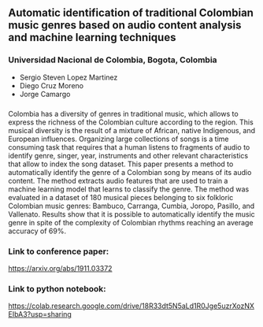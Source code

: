 ## Automatic identification of traditional Colombian music genres based on audio content analysis and machine learning techniques
### Universidad Nacional de Colombia, Bogota, Colombia

* Sergio Steven Lopez Martinez
* Diego Cruz Moreno
* Jorge Camargo

### 
Colombia has a diversity of genres in traditional music, which
allows to express the richness of the Colombian culture according to
the region. This musical diversity is the result of a mixture of African,
native Indigenous, and European influences. Organizing large collections
of songs is a time consuming task that requires that a human listens to
fragments of audio to identify genre, singer, year, instruments and other
relevant characteristics that allow to index the song dataset. This paper
presents a method to automatically identify the genre of a Colombian
song by means of its audio content. The method extracts audio features
that are used to train a machine learning model that learns to classify
the genre. The method was evaluated in a dataset of 180 musical pieces
belonging to six folkloric Colombian music genres: Bambuco, Carranga,
Cumbia, Joropo, Pasillo, and Vallenato. Results show that it is possible
to automatically identify the music genre in spite of the complexity of
Colombian rhythms reaching an average accuracy of 69%.

### Link to conference paper:
https://arxiv.org/abs/1911.03372


### Link to python notebook:
https://colab.research.google.com/drive/18R33dt5N5aLd1R0Jge5uzrXozNXEIbA3?usp=sharing
